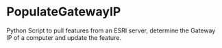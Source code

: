 # PopulateGatewayIP
Python Script to pull features from an ESRI server, determine the Gateway IP of a computer and update the feature.
